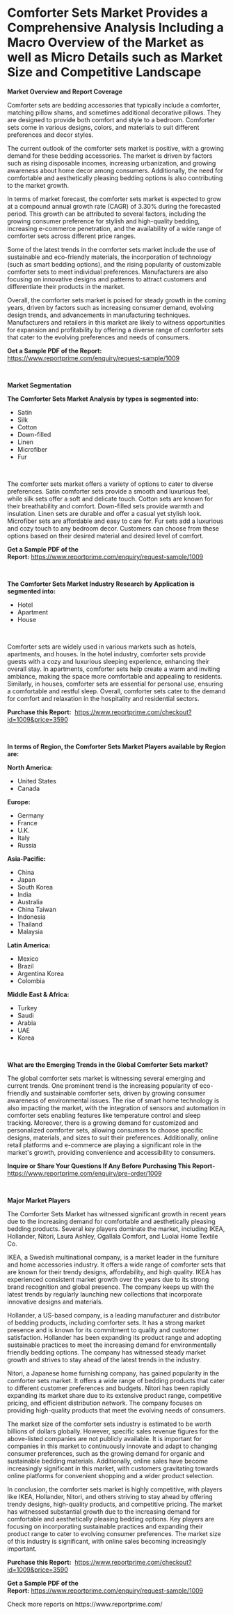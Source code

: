 <p><h1>Comforter Sets Market Provides a Comprehensive Analysis Including a Macro Overview of the Market as well as Micro Details such as Market Size and Competitive Landscape</h1></p><p><strong>Market Overview and Report Coverage</strong></p>
<p><p>Comforter sets are bedding accessories that typically include a comforter, matching pillow shams, and sometimes additional decorative pillows. They are designed to provide both comfort and style to a bedroom. Comforter sets come in various designs, colors, and materials to suit different preferences and decor styles.</p><p>The current outlook of the comforter sets market is positive, with a growing demand for these bedding accessories. The market is driven by factors such as rising disposable incomes, increasing urbanization, and growing awareness about home decor among consumers. Additionally, the need for comfortable and aesthetically pleasing bedding options is also contributing to the market growth.</p><p>In terms of market forecast, the comforter sets market is expected to grow at a compound annual growth rate (CAGR) of 3.30% during the forecasted period. This growth can be attributed to several factors, including the growing consumer preference for stylish and high-quality bedding, increasing e-commerce penetration, and the availability of a wide range of comforter sets across different price ranges.</p><p>Some of the latest trends in the comforter sets market include the use of sustainable and eco-friendly materials, the incorporation of technology (such as smart bedding options), and the rising popularity of customizable comforter sets to meet individual preferences. Manufacturers are also focusing on innovative designs and patterns to attract customers and differentiate their products in the market.</p><p>Overall, the comforter sets market is poised for steady growth in the coming years, driven by factors such as increasing consumer demand, evolving design trends, and advancements in manufacturing techniques. Manufacturers and retailers in this market are likely to witness opportunities for expansion and profitability by offering a diverse range of comforter sets that cater to the evolving preferences and needs of consumers.</p></p>
<p><strong>Get a Sample PDF of the Report:</strong> <a href="https://www.reportprime.com/enquiry/request-sample/1009">https://www.reportprime.com/enquiry/request-sample/1009</a></p>
<p>&nbsp;</p>
<p><strong>Market Segmentation</strong></p>
<p><strong>The Comforter Sets Market Analysis by types is segmented into:</strong></p>
<p><ul><li>Satin</li><li>Silk</li><li>Cotton</li><li>Down-filled</li><li>Linen</li><li>Microfiber</li><li>Fur</li></ul></p>
<p>&nbsp;</p>
<p><p>The comforter sets market offers a variety of options to cater to diverse preferences. Satin comforter sets provide a smooth and luxurious feel, while silk sets offer a soft and delicate touch. Cotton sets are known for their breathability and comfort. Down-filled sets provide warmth and insulation. Linen sets are durable and offer a casual yet stylish look. Microfiber sets are affordable and easy to care for. Fur sets add a luxurious and cozy touch to any bedroom decor. Customers can choose from these options based on their desired material and desired level of comfort.</p></p>
<p><strong>Get a Sample PDF of the Report:</strong>&nbsp;<a href="https://www.reportprime.com/enquiry/request-sample/1009">https://www.reportprime.com/enquiry/request-sample/1009</a></p>
<p>&nbsp;</p>
<p><strong>The Comforter Sets Market Industry Research by Application is segmented into:</strong></p>
<p><ul><li>Hotel</li><li>Apartment</li><li>House</li></ul></p>
<p>&nbsp;</p>
<p><p>Comforter sets are widely used in various markets such as hotels, apartments, and houses. In the hotel industry, comforter sets provide guests with a cozy and luxurious sleeping experience, enhancing their overall stay. In apartments, comforter sets help create a warm and inviting ambiance, making the space more comfortable and appealing to residents. Similarly, in houses, comforter sets are essential for personal use, ensuring a comfortable and restful sleep. Overall, comforter sets cater to the demand for comfort and relaxation in the hospitality and residential sectors.</p></p>
<p><strong>Purchase this Report:</strong>&nbsp; <a href="https://www.reportprime.com/checkout?id=1009&price=3590">https://www.reportprime.com/checkout?id=1009&price=3590</a></p>
<p>&nbsp;</p>
<p><strong>In terms of Region, the Comforter Sets Market Players available by Region are:</strong></p>
<p>
    <p> <strong> North America: </strong>
        <ul>
            <li>United States</li>
            <li>Canada</li>
        </ul>
        </p> 
    <p> <strong> Europe: </strong>
        <ul>
            <li>Germany</li>
            <li>France</li>
            <li>U.K.</li>
            <li>Italy</li>
            <li>Russia</li>
        </ul>
        </p> 
    <p> <strong> Asia-Pacific: </strong>
        <ul>
            <li>China</li>
            <li>Japan</li>
            <li>South Korea</li>
            <li>India</li>
            <li>Australia</li>
            <li>China Taiwan</li>
            <li>Indonesia</li>
            <li>Thailand</li>
            <li>Malaysia</li>
        </ul>
        </p> 
    <p> <strong> Latin America: </strong>
        <ul>
            <li>Mexico</li>
            <li>Brazil</li>
            <li>Argentina Korea</li>
            <li>Colombia</li>
        </ul>
        </p> 
    <p> <strong> Middle East & Africa: </strong>
        <ul>
            <li>Turkey</li>
            <li>Saudi</li>
            <li>Arabia</li>
            <li>UAE</li>
            <li>Korea</li>
        </ul>
    </p>
    </p>
<p>&nbsp;</p>
<p><strong>What are the Emerging Trends in the Global Comforter Sets market?</strong></p>
<p><p>The global comforter sets market is witnessing several emerging and current trends. One prominent trend is the increasing popularity of eco-friendly and sustainable comforter sets, driven by growing consumer awareness of environmental issues. The rise of smart home technology is also impacting the market, with the integration of sensors and automation in comforter sets enabling features like temperature control and sleep tracking. Moreover, there is a growing demand for customized and personalized comforter sets, allowing consumers to choose specific designs, materials, and sizes to suit their preferences. Additionally, online retail platforms and e-commerce are playing a significant role in the market's growth, providing convenience and accessibility to consumers.</p></p>
<p><strong>Inquire or Share Your Questions If Any Before Purchasing This Report</strong>- <a href="https://www.reportprime.com/enquiry/pre-order/1009">https://www.reportprime.com/enquiry/pre-order/1009</a></p>
<p>&nbsp;</p>
<p><strong>Major Market Players</strong></p>
<p><p>The Comforter Sets Market has witnessed significant growth in recent years due to the increasing demand for comfortable and aesthetically pleasing bedding products. Several key players dominate the market, including IKEA, Hollander, Nitori, Laura Ashley, Ogallala Comfort, and Luolai Home Textile Co.</p><p>IKEA, a Swedish multinational company, is a market leader in the furniture and home accessories industry. It offers a wide range of comforter sets that are known for their trendy designs, affordability, and high quality. IKEA has experienced consistent market growth over the years due to its strong brand recognition and global presence. The company keeps up with the latest trends by regularly launching new collections that incorporate innovative designs and materials.</p><p>Hollander, a US-based company, is a leading manufacturer and distributor of bedding products, including comforter sets. It has a strong market presence and is known for its commitment to quality and customer satisfaction. Hollander has been expanding its product range and adopting sustainable practices to meet the increasing demand for environmentally friendly bedding options. The company has witnessed steady market growth and strives to stay ahead of the latest trends in the industry.</p><p>Nitori, a Japanese home furnishing company, has gained popularity in the comforter sets market. It offers a wide range of bedding products that cater to different customer preferences and budgets. Nitori has been rapidly expanding its market share due to its extensive product range, competitive pricing, and efficient distribution network. The company focuses on providing high-quality products that meet the evolving needs of consumers.</p><p>The market size of the comforter sets industry is estimated to be worth billions of dollars globally. However, specific sales revenue figures for the above-listed companies are not publicly available. It is important for companies in this market to continuously innovate and adapt to changing consumer preferences, such as the growing demand for organic and sustainable bedding materials. Additionally, online sales have become increasingly significant in this market, with customers gravitating towards online platforms for convenient shopping and a wider product selection.</p><p>In conclusion, the comforter sets market is highly competitive, with players like IKEA, Hollander, Nitori, and others striving to stay ahead by offering trendy designs, high-quality products, and competitive pricing. The market has witnessed substantial growth due to the increasing demand for comfortable and aesthetically pleasing bedding options. Key players are focusing on incorporating sustainable practices and expanding their product range to cater to evolving consumer preferences. The market size of this industry is significant, with online sales becoming increasingly important.</p></p>
<p><strong>Purchase this Report:</strong>&nbsp;&nbsp;<a href="https://www.reportprime.com/checkout?id=1009&price=3590">https://www.reportprime.com/checkout?id=1009&price=3590</a></p>
<p></p>
<p><strong>Get a Sample PDF of the Report:</strong>&nbsp;<a href="https://www.reportprime.com/enquiry/request-sample/1009">https://www.reportprime.com/enquiry/request-sample/1009</a></p>
<p>Check more reports on https://www.reportprime.com/</p>